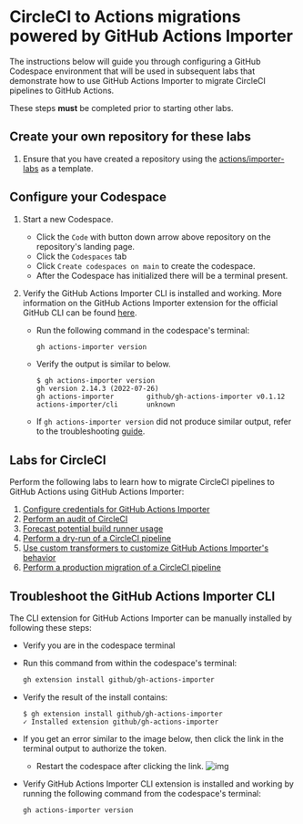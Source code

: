 # CircleCI to Actions migrations powered by GitHub Actions Importer

The instructions below will guide you through configuring a GitHub Codespace environment that will be used in subsequent labs that demonstrate how to use GitHub Actions Importer to migrate CircleCI pipelines to GitHub Actions.

These steps **must** be completed prior to starting other labs.

## Create your own repository for these labs

1. Ensure that you have created a repository using the [actions/importer-labs](https://github.com/actions/importer-labs) as a template.

## Configure your Codespace

1. Start a new Codespace.

    - Click the `Code` with button down arrow above repository on the repository's landing page.
    - Click the `Codespaces` tab
    - Click `Create codespaces on main` to create the codespace.
    - After the Codespace has initialized there will be a terminal present.

2. Verify the GitHub Actions Importer CLI is installed and working. More information on the GitHub Actions Importer extension for the official GitHub CLI can be found [here](https://github.com/github/gh-actions-importer).

    - Run the following command in the codespace's terminal:

      ```bash
      gh actions-importer version
      ```

    - Verify the output is similar to below.

      ```console
      $ gh actions-importer version
      gh version 2.14.3 (2022-07-26)
      gh actions-importer        github/gh-actions-importer v0.1.12
      actions-importer/cli       unknown
      ```

    - If `gh actions-importer version` did not produce similar output, refer to the troubleshooting [guide](#troubleshoot-the-actions-importer/cli).

## Labs for CircleCI

Perform the following labs to learn how to migrate CircleCI pipelines to GitHub Actions using GitHub Actions Importer:

1. [Configure credentials for GitHub Actions Importer](1-configure.md)
2. [Perform an audit of CircleCI](2-audit.md)
3. [Forecast potential build runner usage](3-forecast.md)
4. [Perform a dry-run of a CircleCI pipeline](4-dry-run.md)
5. [Use custom transformers to customize GitHub Actions Importer's behavior](5-custom-transformers.md)
6. [Perform a production migration of a CircleCI pipeline](6-migrate.md)

## Troubleshoot the GitHub Actions Importer CLI

The CLI extension for GitHub Actions Importer can be manually installed by following these steps:

- Verify you are in the codespace terminal
- Run this command from within the codespace's terminal:

  ```bash
  gh extension install github/gh-actions-importer
  ```

- Verify the result of the install contains:

  ```console
  $ gh extension install github/gh-actions-importer
  ✓ Installed extension github/gh-actions-importer
  ```

- If you get an error similar to the image below, then click the link in the terminal output to authorize the token.
  - Restart the codespace after clicking the link.
  ![img](https://user-images.githubusercontent.com/26442605/169588015-9414404f-82b6-4d0f-89d4-5f0e6941b029.png)
- Verify GitHub Actions Importer CLI extension is installed and working by running the following command from the codespace's terminal:

  ```bash
  gh actions-importer version
  ```
